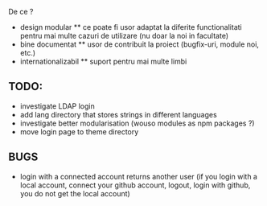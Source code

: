 De ce ?

* design modular
** ce poate fi usor adaptat la diferite functionalitati pentru mai multe cazuri
de utilizare (nu doar la noi in facultate)
* bine documentat
** usor de contribuit la proiect (bugfix-uri, module noi, etc.)
* internationalizabil
** suport pentru mai multe limbi

## TODO:
* investigate LDAP login
* add lang directory that stores strings in different languages
* investigate better modularisation (wouso modules as npm packages ?)
* move login page to theme directory

## BUGS
* login with a connected account returns another user (if you login with a
local account, connect your github account, logout, login with github, you
do not get the local account)